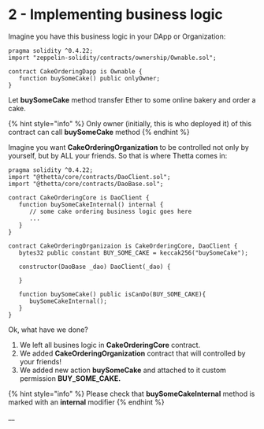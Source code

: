 # 2 - Implementing business logic

Imagine you have this business logic in your DApp or Organization:

```text
pragma solidity ^0.4.22;
import "zeppelin-solidity/contracts/ownership/Ownable.sol";

contract CakeOrderingDapp is Ownable {
   function buySomeCake() public onlyOwner;
}
```

Let **buySomeCake** method transfer Ether to some online bakery and order a cake. 

{% hint style="info" %}
Only owner \(initially, this is who deployed it\) of this contract can call **buySomeCake** method 
{% endhint %}

Imagine you want **CakeOrderingOrganization** to be controlled not only by yourself, but by ALL your friends. So  that is where Thetta comes in:

```text
pragma solidity ^0.4.22;
import "@thetta/core/contracts/DaoClient.sol";
import "@thetta/core/contracts/DaoBase.sol";

contract CakeOrderingCore is DaoClient {
   function buySomeCakeInternal() internal { 
      // some cake ordering business logic goes here
      ... 
   }
}

contract CakeOrderingOrganizaion is CakeOrderingCore, DaoClient {
   bytes32 public constant BUY_SOME_CAKE = keccak256("buySomeCake");
   
   constructor(DaoBase _dao) DaoClient(_dao) {
   
   }
   
   function buySomeCake() public isCanDo(BUY_SOME_CAKE){
      buySomeCakeInternal();
   }
}
```

 Ok, what have we done?

1. We left all busines logic in **CakeOrderingCore** contract.
2. We added **CakeOrderingOrganization** contract that will controlled by your friends!
3. We added new action **buySomeCake** and attached to it custom permission **BUY\_SOME\_CAKE.**

{% hint style="info" %}
Please check that **buySomeCakeInternal** method is marked with an **internal** modifier
{% endhint %}

\_\_

